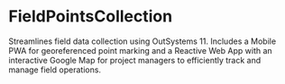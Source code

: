 # FieldPointsCollection
Streamlines field data collection using OutSystems 11. Includes a Mobile PWA for georeferenced point marking and a Reactive Web App with an interactive Google Map for project managers to efficiently track and manage field operations.
